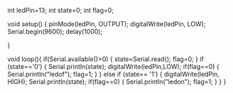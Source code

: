 int ledPin=13;
int state=0;
int flag=0;

void setup() {
  pinMode(ledPin, OUTPUT);
  digitalWrite(ledPin, LOW);
  Serial.begin(9600);
  delay(1000);
  
}

void loop(){
  if(Serial.available()>0) {
    state=Serial.read();
    flag=0;
  }
if (state=='0') {
  Serial.println(state);
  digitalWrite(ledPin,LOW);
  if(flag==0) {
    Serial.println("ledof");
    flag=1;
  }
}
else if (state== '1') {
  digitalWrite(ledPin, HIGH);
  Serial.println(state);
  if(flag==0) {
    Serial.println("ledon");
    flag=1;
  }
}
}
